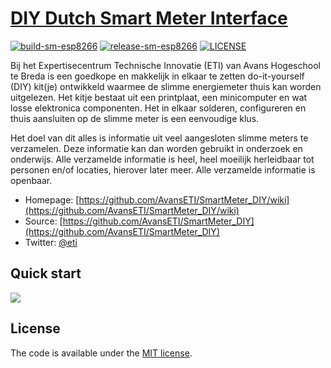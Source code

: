 # [DIY Dutch Smart Meter Interface](https://github.com/AvansETI/SmartMeter_DIY/wiki)

[![build-sm-esp8266](https://github.com/AvansETI/SmartMeter_DIY/actions/workflows/build-sm-esp8266.yml/badge.svg)](https://github.com/AvansETI/SmartMeter_DIY/actions/workflows/build-sm-esp8266.yml)
[![release-sm-esp8266](https://github.com/AvansETI/SmartMeter_DIY/actions/workflows/release-sm-8266.yml/badge.svg?branch=master)](https://github.com/AvansETI/SmartMeter_DIY/actions/workflows/release-sm-8266.yml)
[![LICENSE](https://img.shields.io/badge/license-MIT-lightgrey.svg)](https://github.com/AvansETI/SmartMeter_DIY/blob/master/LICENSE)

Bij het Expertisecentrum Technische Innovatie (ETI) van Avans Hogeschool te Breda is een goedkope en makkelijk in elkaar te zetten do-it-yourself (DIY) kit(je) ontwikkeld waarmee de slimme energiemeter thuis kan worden uitgelezen. Het kitje bestaat uit een printplaat, een minicomputer en wat losse elektronica componenten. Het in elkaar solderen, configureren en thuis aansluiten op de slimme meter is een eenvoudige klus.

Het doel van dit alles is informatie uit veel aangesloten slimme meters te verzamelen. Deze informatie kan dan worden gebruikt in onderzoek en onderwijs. Alle verzamelde informatie is heel, heel moeilijk herleidbaar tot personen en/of locaties, hierover later meer. Alle verzamelde informatie is openbaar.

* Homepage: [https://github.com/AvansETI/SmartMeter_DIY/wiki](https://github.com/AvansETI/SmartMeter_DIY/wiki)
* Source: [https://github.com/AvansETI/SmartMeter_DIY](https://github.com/AvansETI/SmartMeter_DIY)
* Twitter: [@eti](https://twitter.com/DIY-SMARTMETER-KIT)


## Quick start

![](https://github.com/AvansETI/SmartMeter_DIY/blob/master/Doc/bouwhandleiding/handleiding.png)

## License

The code is available under the [MIT license](LICENSE.txt).
